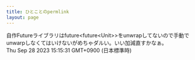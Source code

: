 ```yaml
---
title: ひとことのpermlink
layout: page
---
```

<div class="box" dt="1695881731399">
  自作Futureライブラリはfuture&lt;future&lt;Unit&gt;&gt;をunwrapしてないので手動でunwarpしなくてはいけないがめちゃダルい。いい加減直すかなぁ。
  <div class="content is-small">Thu Sep 28 2023 15:15:31 GMT+0900 (日本標準時)</div>
</div>